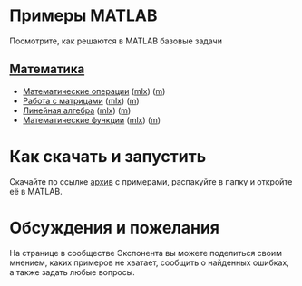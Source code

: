 # Примеры MATLAB
Посмотрите, как решаются в MATLAB базовые задачи

## [Математика](Math)
- [Математические операции](Math/math_operations.pdf) ([mlx](Math/math_operations.mxl)) ([m](Math/math_operations_plain.m))
- [Работа с матрицами](Math/matrices.pdf) ([mlx](Math/matrices.mxl)) ([m](Math/matrices.m))
- [Линейная алгебра](Math/linear_algebra.pdf) ([mlx](Math/linear_algebra.mxl)) ([m](Math/linear_algebra_plain.m))
- [Математические функции](Math/math_functions.pdf) ([mlx](Math/math_functions.mxl)) ([m](Math/math_functions_plain.m))

# Как скачать и запустить

Скачайте по ссылке [архив]() с примерами, распакуйте в папку и откройте её в MATLAB.

# Обсуждения и пожелания
На странице в сообществе Экспонента вы можете поделиться своим мнением, каких примеров не хватает, сообщить о найденных ошибках, а также задать любые вопросы.